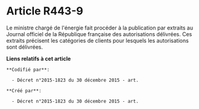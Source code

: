# Article R443-9

Le ministre chargé de l'énergie fait procéder à la publication par extraits au Journal officiel de la République française
des autorisations délivrées. Ces extraits précisent les catégories de clients pour lesquels les autorisations sont délivrées.

**Liens relatifs à cet article**

	**Codifié par**:

	  - Décret n°2015-1823 du 30 décembre 2015 - art.

	**Créé par**:

	  - Décret n°2015-1823 du 30 décembre 2015 - art.
